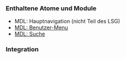 ### Enthaltene Atome und Module
* MDL: Hauptnavigation (nicht Teil des LSG)
* [MDL: Benutzer-Menu](../user_menu/user_menu.html)
* [MDL: Suche](../search/search.html)
 
### Integration

